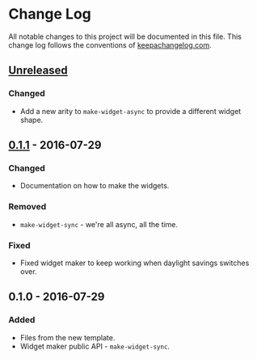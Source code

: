 # Change Log
All notable changes to this project will be documented in this file. This change log follows the conventions of [keepachangelog.com](http://keepachangelog.com/).

## [Unreleased]
### Changed
- Add a new arity to `make-widget-async` to provide a different widget shape.

## [0.1.1] - 2016-07-29
### Changed
- Documentation on how to make the widgets.

### Removed
- `make-widget-sync` - we're all async, all the time.

### Fixed
- Fixed widget maker to keep working when daylight savings switches over.

## 0.1.0 - 2016-07-29
### Added
- Files from the new template.
- Widget maker public API - `make-widget-sync`.

[Unreleased]: https://github.com/your-name/predsedatel/compare/0.1.1...HEAD
[0.1.1]: https://github.com/your-name/predsedatel/compare/0.1.0...0.1.1

